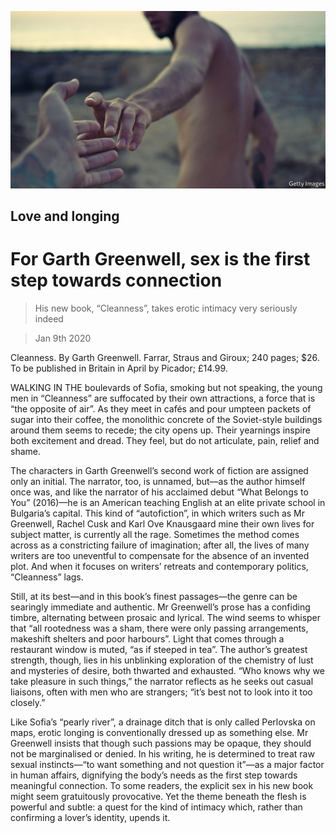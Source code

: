 ![](./images/20200111_BKP003_0.jpg)

## Love and longing

# For Garth Greenwell, sex is the first step towards connection

> His new book, “Cleanness”, takes erotic intimacy very seriously indeed

> Jan 9th 2020

Cleanness. By Garth Greenwell. Farrar, Straus and Giroux; 240 pages; $26. To be published in Britain in April by Picador; £14.99.

WALKING IN THE boulevards of Sofia, smoking but not speaking, the young men in “Cleanness” are suffocated by their own attractions, a force that is “the opposite of air”. As they meet in cafés and pour umpteen packets of sugar into their coffee, the monolithic concrete of the Soviet-style buildings around them seems to recede; the city opens up. Their yearnings inspire both excitement and dread. They feel, but do not articulate, pain, relief and shame.

The characters in Garth Greenwell’s second work of fiction are assigned only an initial. The narrator, too, is unnamed, but—as the author himself once was, and like the narrator of his acclaimed debut “What Belongs to You” (2016)—he is an American teaching English at an elite private school in Bulgaria’s capital. This kind of “autofiction”, in which writers such as Mr Greenwell, Rachel Cusk and Karl Ove Knausgaard mine their own lives for subject matter, is currently all the rage. Sometimes the method comes across as a constricting failure of imagination; after all, the lives of many writers are too uneventful to compensate for the absence of an invented plot. And when it focuses on writers’ retreats and contemporary politics, “Cleanness” lags.

Still, at its best—and in this book’s finest passages—the genre can be searingly immediate and authentic. Mr Greenwell’s prose has a confiding timbre, alternating between prosaic and lyrical. The wind seems to whisper that “all rootedness was a sham, there were only passing arrangements, makeshift shelters and poor harbours”. Light that comes through a restaurant window is muted, “as if steeped in tea”. The author’s greatest strength, though, lies in his unblinking exploration of the chemistry of lust and mysteries of desire, both thwarted and exhausted. “Who knows why we take pleasure in such things,” the narrator reflects as he seeks out casual liaisons, often with men who are strangers; “it’s best not to look into it too closely.”

Like Sofia’s “pearly river”, a drainage ditch that is only called Perlovska on maps, erotic longing is conventionally dressed up as something else. Mr Greenwell insists that though such passions may be opaque, they should not be marginalised or denied. In his writing, he is determined to treat raw sexual instincts—“to want something and not question it”—as a major factor in human affairs, dignifying the body’s needs as the first step towards meaningful connection. To some readers, the explicit sex in his new book might seem gratuitously provocative. Yet the theme beneath the flesh is powerful and subtle: a quest for the kind of intimacy which, rather than confirming a lover’s identity, upends it.